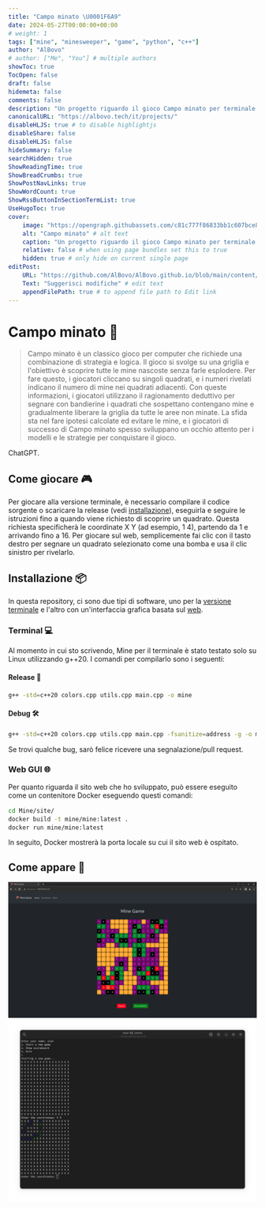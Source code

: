 ```yaml
---
title: "Campo minato \U0001F6A9"
date: 2024-05-27T00:00:00+00:00
# weight: 1
tags: ["mine", "minesweeper", "game", "python", "c++"]
author: "AlBovo"
# author: ["Me", "You"] # multiple authors
showToc: true
TocOpen: false
draft: false
hidemeta: false
comments: false
description: "Un progetto riguardo il gioco Campo minato per terminale e interfaccia web."
canonicalURL: "https://albovo.tech/it/projects/"
disableHLJS: true # to disable highlightjs
disableShare: false
disableHLJS: false
hideSummary: false
searchHidden: true
ShowReadingTime: true
ShowBreadCrumbs: true
ShowPostNavLinks: true
ShowWordCount: true
ShowRssButtonInSectionTermList: true
UseHugoToc: true
cover:
    image: "https://opengraph.githubassets.com/c81c777f86833bb1c607bce8b7ff26ec2a22d3daccbaeab7e35bc1739dd99c69/AlBovo/Mine" # image path/url
    alt: "Campo minato" # alt text
    caption: "Un progetto riguardo il gioco Campo minato per terminale e interfaccia web." # display caption under cover
    relative: false # when using page bundles set this to true
    hidden: true # only hide on current single page
editPost:
    URL: "https://github.com/AlBovo/AlBovo.github.io/blob/main/content/en"
    Text: "Suggerisci modifiche" # edit text
    appendFilePath: true # to append file path to Edit link
---
```

# Campo minato 🚩
> Campo minato è un classico gioco per computer che richiede una combinazione di strategia e logica. Il gioco si svolge su una griglia e l'obiettivo è scoprire tutte le mine nascoste senza farle esplodere. Per fare questo, i giocatori cliccano su singoli quadrati, e i numeri rivelati indicano il numero di mine nei quadrati adiacenti. Con queste informazioni, i giocatori utilizzano il ragionamento deduttivo per segnare con bandierine i quadrati che sospettano contengano mine e gradualmente liberare la griglia da tutte le aree non minate. La sfida sta nel fare ipotesi calcolate ed evitare le mine, e i giocatori di successo di Campo minato spesso sviluppano un occhio attento per i modelli e le strategie per conquistare il gioco.

ChatGPT.

## Come giocare 🎮
Per giocare alla versione terminale, è necessario compilare il codice sorgente o scaricare la release (vedi [installazione](#installazione-)), eseguirla e seguire le istruzioni fino a quando viene richiesto di scoprire un quadrato.
Questa richiesta specificherà le coordinate X Y (ad esempio, 1 4), partendo da 1 e arrivando fino a 16.
Per giocare sul web, semplicemente fai clic con il tasto destro per segnare un quadrato selezionato come una bomba e usa il clic sinistro per rivelarlo.

## Installazione 📦
In questa repository, ci sono due tipi di software, uno per la [versione terminale](#terminal-) e l'altro con un'interfaccia grafica basata sul [web](#web-gui-).

### Terminal 💻
Al momento in cui sto scrivendo, Mine per il terminale è stato testato solo su Linux utilizzando g++20. I comandi per compilarlo sono i seguenti:

#### Release 🚀
```bash
g++ -std=c++20 colors.cpp utils.cpp main.cpp -o mine
```

#### Debug 🛠️
```bash
g++ -std=c++20 colors.cpp utils.cpp main.cpp -fsanitize=address -g -o mine
```
Se trovi qualche bug, sarò felice ricevere una segnalazione/pull request.

### Web GUI 🌐
Per quanto riguarda il sito web che ho sviluppato, può essere eseguito come un contenitore Docker eseguendo questi comandi:
```bash
cd Mine/site/
docker build -t mine/mine:latest .
docker run mine/mine:latest
```
In seguito, Docker mostrerà la porta locale su cui il sito web è ospitato.

## Come appare 👀
![web gui](https://github.com/AlBovo/Mine/blob/main/screenWeb.png)
![console](https://github.com/AlBovo/Mine/blob/main/screenTerminal.png)
